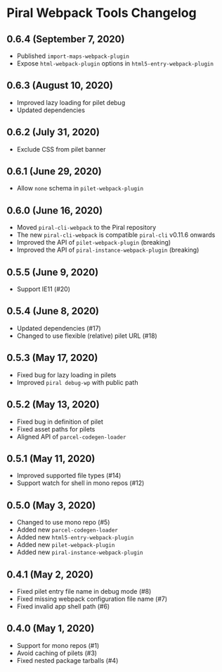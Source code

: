 # Piral Webpack Tools Changelog

## 0.6.4 (September 7, 2020)

* Published `import-maps-webpack-plugin`
* Expose `html-webpack-plugin` options in `html5-entry-webpack-plugin`

## 0.6.3 (August 10, 2020)

* Improved lazy loading for pilet debug
* Updated dependencies

## 0.6.2 (July 31, 2020)

* Exclude CSS from pilet banner

## 0.6.1 (June 29, 2020)

* Allow `none` schema in `pilet-webpack-plugin`

## 0.6.0 (June 16, 2020)

* Moved `piral-cli-webpack` to the Piral repository
* The new `piral-cli-webpack` is compatible `piral-cli` v0.11.6 onwards
* Improved the API of `pilet-webpack-plugin` (breaking)
* Improved the API of `piral-instance-webpack-plugin` (breaking)

## 0.5.5 (June 9, 2020)

* Support IE11 (#20)

## 0.5.4 (June 8, 2020)

* Updated dependencies (#17)
* Changed to use flexible (relative) pilet URL (#18)

## 0.5.3 (May 17, 2020)

* Fixed bug for lazy loading in pilets
* Improved `piral debug-wp` with public path

## 0.5.2 (May 13, 2020)

* Fixed bug in definition of pilet
* Fixed asset paths for pilets
* Aligned API of `parcel-codegen-loader`

## 0.5.1 (May 11, 2020)

* Improved supported file types (#14)
* Support watch for shell in mono repos (#12)

## 0.5.0 (May 3, 2020)

* Changed to use mono repo (#5)
* Added new `parcel-codegen-loader`
* Added new `html5-entry-webpack-plugin`
* Added new `pilet-webpack-plugin`
* Added new `piral-instance-webpack-plugin`

## 0.4.1 (May 2, 2020)

* Fixed pilet entry file name in debug mode (#8)
* Fixed missing webpack configuration file name (#7)
* Fixed invalid app shell path (#6)

## 0.4.0 (May 1, 2020)

* Support for mono repos (#1)
* Avoid caching of pilets (#3)
* Fixed nested package tarballs (#4)
